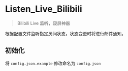 # Listen_Live_Bilibili
> Bilibili Live 监听，窥屏神器

根据配置文件监听指定房间状态，状态变更时将进行邮件通知。

## 初始化
将 `config.json.example` 修改命名为 `config.json`
